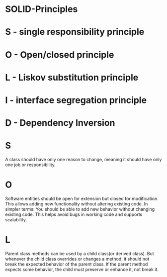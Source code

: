 

# SOLID-Principles

# S - single responsibility principle
# O - Open/closed principle
# L - Liskov substitution principle
# I - interface segregation principle
# D - Dependency Inversion

# S
A class should have only one reason to change, meaning it should have only one job or responsibility.

# O
Software entities should be open for extension but closed for modification. This allows adding new functionality without altering existing code.
In simpler terms:
You should be able to add new behavior without changing existing code.
This helps avoid bugs in working code and supports scalability.

# L
Parent class methods can be used by a child class(or derived class). But whenever the child class overrides or changes a method, it should not break the expected behavior of the parent class.
 If the parent method expects some behavior, the child must preserve or enhance it, not break it.
